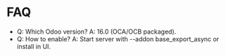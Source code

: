 # FAQ

- Q: Which Odoo version? A: 16.0 (OCA/OCB packaged).
- Q: How to enable? A: Start server with --addon base_export_async or install in UI.
